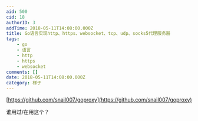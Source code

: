 ```yaml
---
aid: 500
cid: 18
authorID: 3
addTime: 2018-05-11T14:08:00.000Z
title: Go语言实现http、https、websocket、tcp、udp、socks5代理服务器
tags:
    - go
    - 语言
    - http
    - https
    - websocket
comments: []
date: 2018-05-11T14:08:00.000Z
category: 梯子
---
```


[https://github.com/snail007/goproxy](https://github.com/snail007/goproxy)

谁用过/在用这个？

